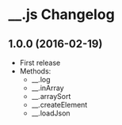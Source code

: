 # __.js Changelog

## 1.0.0 (2016-02-19)

* First release
* Methods:
	* __.log 
	* __.inArray
	* __.arraySort
	* __.createElement
	* __.loadJson